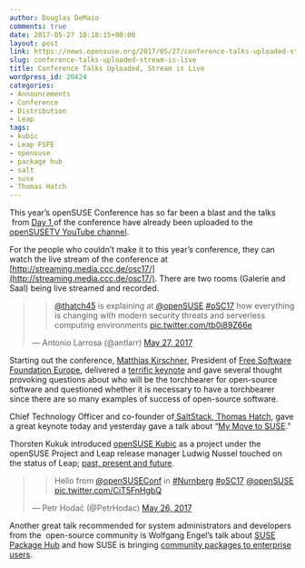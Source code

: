 ```yaml
---
author: Douglas DeMaio
comments: true
date: 2017-05-27 10:18:15+00:00
layout: post
link: https://news.opensuse.org/2017/05/27/conference-talks-uploaded-stream-is-live/
slug: conference-talks-uploaded-stream-is-live
title: Conference Talks Uploaded, Stream is Live
wordpress_id: 20424
categories:
- Announcements
- Conference
- Distribution
- Leap
tags:
- kubic
- Leap FSFE
- opensuse
- package hub
- salt
- suse
- Thomas Hatch
---
```


This year’s openSUSE Conference has so far been a blast and the talks  from [Day 1 ](https://events.opensuse.org/conference/oSC17/schedule)of the conference have already been uploaded to the [openSUSETV YouTube channel](https://www.youtube.com/user/opensusetv).

For the people who couldn’t make it to this year’s conference, they can watch the live stream of the conference at [http://streaming.media.ccc.de/osc17/](http://streaming.media.ccc.de/osc17/). There are two rooms (Galerie and Saal) being live streamed and recorded.


<blockquote>

> 
> [@thatch45](https://twitter.com/thatch45) is explaining at [@openSUSE](https://twitter.com/openSUSE) [#oSC17](https://twitter.com/hashtag/oSC17?src=hash) how everything is changing with modern security threats and serverless computing environments [pic.twitter.com/tb0i89Z66e](https://t.co/tb0i89Z66e)
> 
> 
— Antonio Larrosa (@antlarr) [May 27, 2017](https://twitter.com/antlarr/status/868385583579770880)</blockquote>




Starting out the conference, [Matthias Kirschner](https://fsfe.org/about/kirschner/kirschner.en.html), President of [Free Software Foundation Europe](https://fsfe.org/index.en.html), delivered a [terrific keynote](https://youtu.be/jMdYxmjq0Vk?list=PL_AMhvchzBacOM0DTf7pn-S_duElE9yMC) and gave several thought provoking questions about who will be the torchbearer for open-source software and questioned whether it is necessary to have a torchbearer since there are so many examples of success of open-source software.

Chief Technology Officer and co-founder of[ SaltStack](https://saltstack.com/),[ Thomas Hatch](https://saltstack.com/leadership/), gave a great keynote today and yesterday gave a talk about “[My Move to SUSE](https://youtu.be/8xsq_HFaEOA?list=PL_AMhvchzBacOM0DTf7pn-S_duElE9yMC).”

Thorsten Kukuk introduced [openSUSE Kubic](https://youtu.be/OoRZbrMziSM?list=PL_AMhvchzBacOM0DTf7pn-S_duElE9yMC) as a project under the openSUSE Project and Leap release manager Ludwig Nussel touched on the status of Leap; [past, present and future](https://youtu.be/s1v-icm2uuc?list=PL_AMhvchzBacOM0DTf7pn-S_duElE9yMC).


<blockquote>

> 
> Hello from [@openSUSEConf](https://twitter.com/openSUSEConf) in [#Nurnberg](https://twitter.com/hashtag/Nurnberg?src=hash) [#oSC17](https://twitter.com/hashtag/oSC17?src=hash) [@openSUSE](https://twitter.com/openSUSE) [pic.twitter.com/CiT5FnHgbQ](https://t.co/CiT5FnHgbQ)
> 
> 
— Petr Hodač (@PetrHodac) [May 26, 2017](https://twitter.com/PetrHodac/status/868052398673154049)</blockquote>




Another great talk recommended for system administrators and developers from the  open-source community is Wolfgang Engel’s talk about [SUSE Package Hub](https://packagehub.suse.com/) and how SUSE is bringing [community packages to enterprise users](https://youtu.be/rStv6db-1lA?list=PL_AMhvchzBacOM0DTf7pn-S_duElE9yMC).


